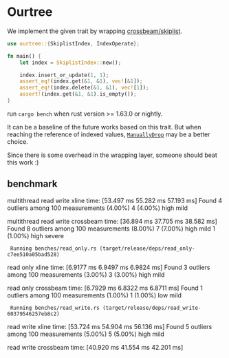 # Ourtree

We implement the given trait by wrapping [crossbeam/skiplist](crossbeam-skiplist).

```rust
use ourtree::{SkiplistIndex, IndexOperate};

fn main() {
    let index = SkiplistIndex::new();

    index.insert_or_update(1, 1);
    assert_eq!(index.get(&1, &1), vec![&1]);
    assert_eq!(index.delete(&1, &1), vec![1]);
    assert!(index.get(&1, &1).is_empty());
}
```
run `cargo bench` when rust version >= 1.63.0 or nightly.

It can be a baseline of the future works based on this trait. But when reaching the reference of indexed values, [`ManuallyDrop`](ManuallyDrop) may be a better choice.

Since there is some overhead in the wrapping layer, someone should beat this work :)

[crossbeam-skiplist]: https://github.com/crossbeam-rs/crossbeam/tree/master/crossbeam-skiplist
[ManuallyDrop]: https://doc.rust-lang.org/stable/std/mem/struct.ManuallyDrop.html

## benchmark

multithread read write xline
                        time:   [53.497 ms 55.282 ms 57.193 ms]
Found 4 outliers among 100 measurements (4.00%)
  4 (4.00%) high mild

multithread read write crossbeam
                        time:   [36.894 ms 37.705 ms 38.582 ms]
Found 8 outliers among 100 measurements (8.00%)
  7 (7.00%) high mild
  1 (1.00%) high severe

     Running benches/read_only.rs (target/release/deps/read_only-c7ee510a05bad528)
read only xline         time:   [6.9177 ms 6.9497 ms 6.9824 ms]
Found 3 outliers among 100 measurements (3.00%)
  3 (3.00%) high mild

read only crossbeam     time:   [6.7929 ms 6.8322 ms 6.8711 ms]
Found 1 outliers among 100 measurements (1.00%)
  1 (1.00%) low mild

     Running benches/read_write.rs (target/release/deps/read_write-60379546257eb8c2)
read write xline        time:   [53.724 ms 54.904 ms 56.136 ms]
Found 5 outliers among 100 measurements (5.00%)
  5 (5.00%) high mild

read write crossbeam    time:   [40.920 ms 41.554 ms 42.201 ms]

